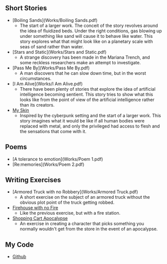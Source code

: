 
## Short Stories
  - [Boiling Sands](Works/Boiling Sands.pdf)
    - The start of a larger work. The conceit of the story revolves around the idea of fluidized beds. Under the right conditions, gas blowing up under something like sand will cause it to behave like water. This story explores what that might look like on a planetary scale with seas of sand rather than water. 
  - [Stars and Static](Works/Stars and Static.pdf)
    - A strange discovery has been made in the Mariana Trench, and some reckless researchers make an attempt to investigate.
  - [Pass Me By](Works/Pass Me By.pdf)
    - A man discovers that he can slow down time, but in the worst circumstances.
  - [I Am Alive](Works/I Am Alive.pdf)
    - There have been plenty of stories that explore the idea of artificial intelligence becoming sentient. This story tries to show what this looks like from the point of view of the artificial intelligence rather than its creators. 
  - [My Skin](Works/Untitled.pdf)
    - Inspired by the cyberpunk setting and the start of a larger work. This story imagines what it would be like if all human bodies were replaced with metal, and only the privileged had access to flesh and the sensations that come with it.

## Poems
  - [A tolerance to emotion](Works/Poem 1.pdf)
  - [Re:memories](Works/Poem 2.pdf)

## Writing Exercises
  - [Armored Truck with no Robbery](Works/Armored Truck.pdf)
    - A short exercise on the subject of an armored truck without the obvious plot point of the truck getting robbed.
  - [Firehouse with no Fire](Works/Firehouse.pdf)
    - Like the previous exercise, but with a fire station.
  - [Shopping Cart Apocalypse](Works/Apocalypse.pdf)
    - An exercise in creating a character that picks something you normally wouldn't get from the store in the event of an apocalypse.

## My Code
  - [Github](https://github.com/wu1480?tab=repositories)
    

